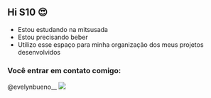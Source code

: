 ## Hi S10 😍

- Estou estudando na mitsusada
- Estou precisando beber
- Utilizo esse espaço para minha organização dos meus projetos desenvolvidos

### Você entrar em contato comigo:

@evelynbueno__
![](https://media1.tenor.com/m/f1WExN6f1OMAAAAd/clown-fool.gif)
